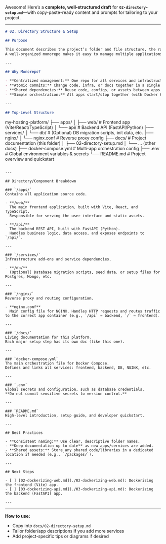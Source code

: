 Awesome! Here’s a **complete, well-structured draft** for **`02-directory-setup.md`**—with copy-paste-ready content and prompts for tailoring to your project.

---

```md
# 02. Directory Structure & Setup

## Purpose

This document describes the project’s folder and file structure, the rationale behind a monorepo setup, and the purpose of each major directory.  
A well-organized monorepo makes it easy to manage multiple applications (frontend, backend, etc.) and shared infrastructure as your platform grows.

---

## Why Monorepo?

- **Centralized management:** One repo for all services and infrastructure.
- **Atomic commits:** Change code, infra, or docs together in a single commit.
- **Shared dependencies:** Reuse code, configs, or assets between apps.
- **Simple orchestration:** All apps start/stop together (with Docker Compose).

---

## Top-Level Structure

```

my-hosting-platform/
├── apps/
│   ├── web/                  # Frontend app (Vite/React/TypeScript)
│   └── api/                  # Backend API (FastAPI/Python)
├── services/
│   └── db/                   # (Optional) DB migration scripts, init data, etc.
├── nginx/
│   └── nginx.conf            # Reverse proxy config
├── docs/                     # Project documentation (this folder)
│   ├── 02-directory-setup.md
│   └── ... (other docs)
├── docker-compose.yml        # Multi-app orchestration config
├── .env                      # Global environment variables & secrets
└── README.md                 # Project overview and quickstart

```

---

## Directory/Component Breakdown

### `/apps/`
Contains all application source code.

- **/web/**  
  The main frontend application, built with Vite, React, and TypeScript.  
  Responsible for serving the user interface and static assets.

- **/api/**  
  The backend REST API, built with FastAPI (Python).  
  Handles business logic, data access, and exposes endpoints to `/api/`.

---

### `/services/`
Infrastructure add-ons and service dependencies.

- **/db/**  
  (Optional) Database migration scripts, seed data, or setup files for Postgres, Mongo, etc.

---

### `/nginx/`
Reverse proxy and routing configuration.

- **nginx.conf**  
  Main config file for NGINX. Handles HTTP requests and routes traffic to the correct app container (e.g., `/api` → backend, `/` → frontend).

---

### `/docs/`
Living documentation for this platform.  
Each major setup step has its own doc (like this one).

---

### `docker-compose.yml`
The main orchestration file for Docker Compose.  
Defines and links all services: frontend, backend, DB, NGINX, etc.

---

### `.env`
Global secrets and configuration, such as database credentials.  
**Do not commit sensitive secrets to version control.**

---

### `README.md`
High-level introduction, setup guide, and developer quickstart.

---

## Best Practices

- **Consistent naming:** Use clear, descriptive folder names.
- **Keep documentation up to date** as new apps/services are added.
- **Shared assets:** Store any shared code/libraries in a dedicated location if needed (e.g., `/packages/`).

---

## Next Steps

- [ ] [02-dockerizing-web.md](./02-dockerizing-web.md): Dockerizing the frontend (Vite) app.
- [ ] [03-dockerizing-api.md](./03-dockerizing-api.md): Dockerizing the backend (FastAPI) app.

---
```

---

**How to use:**

* Copy into `docs/02-directory-setup.md`
* Tailor folder/app descriptions if you add more services
* Add project-specific tips or diagrams if desired

